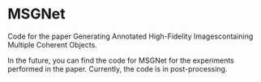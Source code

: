 # MSGNet
Code for the paper Generating Annotated High-Fidelity Imagescontaining Multiple Coherent Objects.

In the future, you can find the code for MSGNet for the experiments performed in the paper. Currently, the code is in post-processing.
